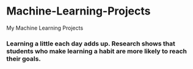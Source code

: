 # Machine-Learning-Projects
My Machine Learning Projects

### Learning a little each day adds up. Research shows that students who make learning a habit are more likely to reach their goals.
